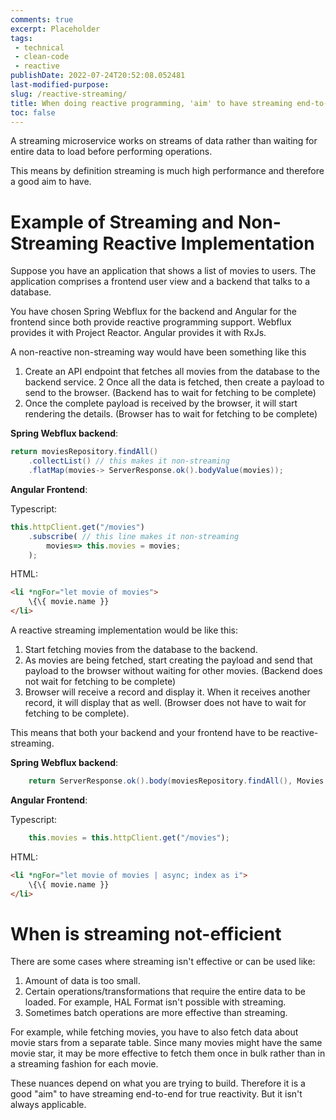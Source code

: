 ```yaml
---
comments: true
excerpt: Placeholder 
tags:
 - technical
 - clean-code
 - reactive
publishDate: 2022-07-24T20:52:08.052481
last-modified-purpose:
slug: /reactive-streaming/
title: When doing reactive programming, 'aim' to have streaming end-to-end
toc: false
---
```


A streaming microservice works on streams of data rather than waiting for entire data to load before performing operations.

This means by definition streaming is much high performance and therefore a good aim to have.

# Example of Streaming and Non-Streaming Reactive Implementation

Suppose you have an application that shows a list of movies to users. The application comprises a frontend user view and a backend that talks to a database.

You have chosen Spring Webflux for the backend and Angular for the frontend since both provide reactive programming support. Webflux provides it with Project Reactor. Angular provides it with RxJs.

A non-reactive non-streaming way would have been something like this

1. Create an API endpoint that fetches all movies from the database to the backend service.
2 Once all the data is fetched, then create a payload to send to the browser. (Backend has to wait for fetching to be complete)
3. Once the complete payload is received by the browser, it will start rendering the details. (Browser has to wait for fetching to be complete)

**Spring Webflux backend**:

```java
return moviesRepository.findAll()
    .collectList() // this makes it non-streaming
    .flatMap(movies-> ServerResponse.ok().bodyValue(movies));
```
**Angular Frontend**: 

Typescript:
```typescript
this.httpClient.get("/movies")
    .subscribe( // this line makes it non-streaming
        movies=> this.movies = movies;
    );
```
HTML:
```html
<li *ngFor="let movie of movies">
    \{\{ movie.name }}
</li>
```

A reactive streaming implementation would be like this:

1. Start fetching movies from the database to the backend.
2. As movies are being fetched, start creating the payload and send that payload to the browser without waiting for other movies. (Backend does not wait for fetching to be complete)
3. Browser will receive a record and display it. When it receives another record, it will display that as well. (Browser does not have to wait for fetching to be complete).

This means that both your backend and your frontend have to be reactive-streaming.

**Spring Webflux backend**:

```java
    return ServerResponse.ok().body(moviesRepository.findAll(), Movies.class);
```

**Angular Frontend**: 

Typescript:
```typescript
    this.movies = this.httpClient.get("/movies");
```

HTML:
```html
<li *ngFor="let movie of movies | async; index as i">
    \{\{ movie.name }}
</li>
```

# When is streaming not-efficient

There are some cases where streaming isn't effective or can be used like:
1. Amount of data is too small.
2. Certain operations/transformations that require the entire data to be loaded. For example, HAL Format isn't possible with streaming.
3. Sometimes batch operations are more effective than streaming.

For example, while fetching movies, you have to also fetch data about movie stars from a separate table. Since many movies might have the same movie star, it may be more effective to fetch them once in bulk rather than in a streaming fashion for each movie.

These nuances depend on what you are trying to build. Therefore it is a good "aim" to have streaming end-to-end for true reactivity. But it isn't always applicable.